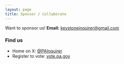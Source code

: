 ```yaml
---
layout: page
title: Sponsor / Collaborate
---
```


Want to sponsor us! **Email:** <a href="mailto:keystoneinquirer@gmail.com">keystoneinquirer@gmail.com</a>

<h3>Find us</h3>
<ul>
  <li>Home on X: <a href="https://x.com/PAInquirer" target="_blank" rel="noopener">@PAInquirer</a></li>
  <li>Register to vote: <a href="https://vote.pa.gov" target="_blank" rel="noopener">vote.pa.gov</a></li>
</ul>

